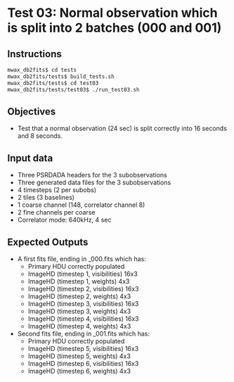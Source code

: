 # Test 03: Normal observation which is split into 2 batches (000 and 001)

## Instructions

```bash
mwax_db2fits$ cd tests
mwax_db2fits/tests$ build_tests.sh
mwax_db2fits/tests$ cd test03
mwax_db2fits/tests/test03$ ./run_test03.sh
```

## Objectives

* Test that a normal observation (24 sec) is split correctly into 16 seconds and 8 seconds.

## Input data

* Three PSRDADA headers for the 3 subobservations
* Three generated data files for the 3 subobservations
* 4 timesteps (2 per subobs)
* 2 tiles (3 baselines)
* 1 coarse channel (148, correlator channel 8)
* 2 fine channels per coarse
* Correlator mode: 640kHz, 4 sec

## Expected Outputs

* A first fits file, ending in _000.fits which has:
  * Primary HDU correctly populated
  * ImageHD (timestep 1, visibilities) 16x3  
  * ImageHD (timestep 1, weights) 4x3
  * ImageHD (timestep 2, visibilities) 16x3
  * ImageHD (timestep 2, weights) 4x3
  * ImageHD (timestep 3, visibilities) 16x3
  * ImageHD (timestep 3, weights) 4x3
  * ImageHD (timestep 4, visibilities) 16x3
  * ImageHD (timestep 4, weights) 4x3
* Second fits file, ending in _001.fits which has:
  * Primary HDU correctly populated
  * ImageHD (timestep 5, visibilities) 16x3  
  * ImageHD (timestep 5, weights) 4x3
  * ImageHD (timestep 6, visibilities) 16x3
  * ImageHD (timestep 6, weights) 4x3
  